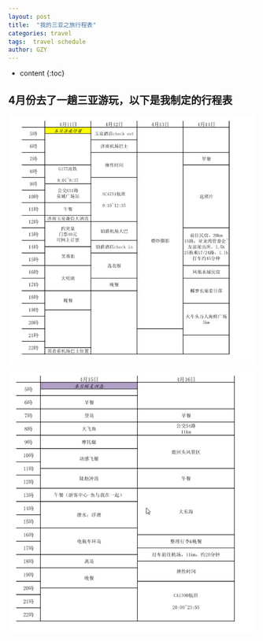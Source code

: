 ```yaml
---
layout: post
title:  "我的三亚之旅行程表"
categories: travel
tags:  travel schedule
author: GZY
---
```


* content
{:toc}

## 4月份去了一趟三亚游玩，以下是我制定的行程表


![三亚行程表1](/photo/201804/2018-06-27_17-12-28.jpg)

![三亚行程表2](/photo/201804/2018-06-27_17-12-51.jpg)